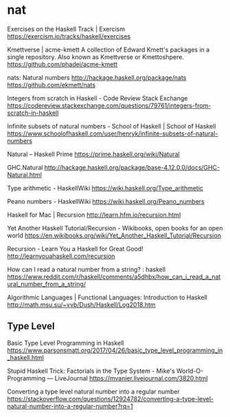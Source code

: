 # nat


Exercises on the Haskell Track | Exercism
https://exercism.io/tracks/haskell/exercises

Kmettverse | acme-kmett
A collection of Edward Kmett's packages in a single repository. Also known as Kmettverse or Kmettoshpere.
https://github.com/phadej/acme-kmett

nats: Natural numbers
http://hackage.haskell.org/package/nats
https://github.com/ekmett/nats

Integers from scratch in Haskell - Code Review Stack Exchange
https://codereview.stackexchange.com/questions/79761/integers-from-scratch-in-haskell

Infinite subsets of natural numbers - School of Haskell | School of Haskell
https://www.schoolofhaskell.com/user/henryk/infinite-subsets-of-natural-numbers

Natural – Haskell Prime
https://prime.haskell.org/wiki/Natural

GHC.Natural
http://hackage.haskell.org/package/base-4.12.0.0/docs/GHC-Natural.html

Type arithmetic - HaskellWiki
https://wiki.haskell.org/Type_arithmetic

Peano numbers - HaskellWiki
https://wiki.haskell.org/Peano_numbers

Haskell for Mac | Recursion
http://learn.hfm.io/recursion.html

Yet Another Haskell Tutorial/Recursion - Wikibooks, open books for an open world
https://en.wikibooks.org/wiki/Yet_Another_Haskell_Tutorial/Recursion

Recursion - Learn You a Haskell for Great Good!
http://learnyouahaskell.com/recursion

How can I read a natural number from a string? : haskell
https://www.reddit.com/r/haskell/comments/a5dhbx/how_can_i_read_a_natural_number_from_a_string/

Algorithmic Languages | Functional Languages: Introduction to Haskell
http://math.msu.su/~vvb/Dush/Haskell/Log2018.htm



## Type Level

Basic Type Level Programming in Haskell
https://www.parsonsmatt.org/2017/04/26/basic_type_level_programming_in_haskell.html

Stupid Haskell Trick: Factorials in the Type System - Mike's World-O-Programming — LiveJournal
https://mvanier.livejournal.com/3820.html

Converting a type level natural number into a regular number
https://stackoverflow.com/questions/12924782/converting-a-type-level-natural-number-into-a-regular-number?rq=1

